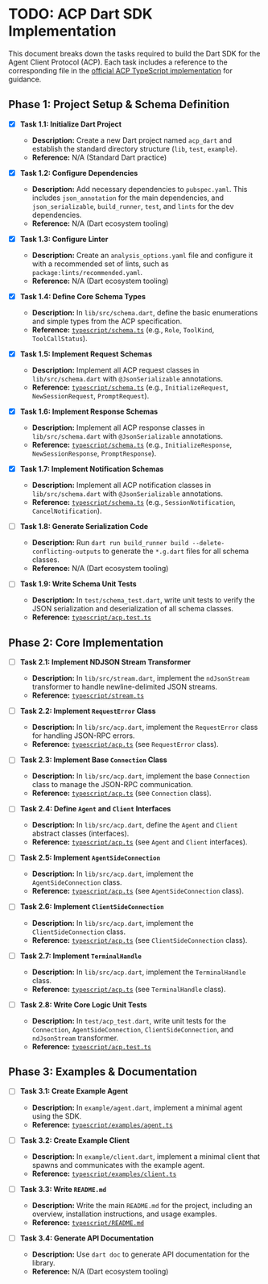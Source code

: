# TODO: ACP Dart SDK Implementation

This document breaks down the tasks required to build the Dart SDK for the Agent Client Protocol (ACP). Each task includes a reference to the corresponding file in the [official ACP TypeScript implementation](https://github.com/zed-industries/agent-client-protocol/tree/main/typescript) for guidance.

## Phase 1: Project Setup & Schema Definition

- [X] **Task 1.1: Initialize Dart Project**
    - **Description:** Create a new Dart project named `acp_dart` and establish the standard directory structure (`lib`, `test`, `example`).
    - **Reference:** N/A (Standard Dart practice)

- [X] **Task 1.2: Configure Dependencies**
    - **Description:** Add necessary dependencies to `pubspec.yaml`. This includes `json_annotation` for the main dependencies, and `json_serializable`, `build_runner`, `test`, and `lints` for the dev dependencies.
    - **Reference:** N/A (Dart ecosystem tooling)

- [X] **Task 1.3: Configure Linter**
    - **Description:** Create an `analysis_options.yaml` file and configure it with a recommended set of lints, such as `package:lints/recommended.yaml`.
    - **Reference:** N/A (Dart ecosystem tooling)

- [X] **Task 1.4: Define Core Schema Types**
    - **Description:** In `lib/src/schema.dart`, define the basic enumerations and simple types from the ACP specification.
    - **Reference:** [`typescript/schema.ts`](https://github.com/zed-industries/agent-client-protocol/blob/main/typescript/schema.ts) (e.g., `Role`, `ToolKind`, `ToolCallStatus`).

- [X] **Task 1.5: Implement Request Schemas**
    - **Description:** Implement all ACP request classes in `lib/src/schema.dart` with `@JsonSerializable` annotations.
    - **Reference:** [`typescript/schema.ts`](https://github.com/zed-industries/agent-client-protocol/blob/main/typescript/schema.ts) (e.g., `InitializeRequest`, `NewSessionRequest`, `PromptRequest`).

- [X] **Task 1.6: Implement Response Schemas**
    - **Description:** Implement all ACP response classes in `lib/src/schema.dart` with `@JsonSerializable` annotations.
    - **Reference:** [`typescript/schema.ts`](https://github.com/zed-industries/agent-client-protocol/blob/main/typescript/schema.ts) (e.g., `InitializeResponse`, `NewSessionResponse`, `PromptResponse`).

- [X] **Task 1.7: Implement Notification Schemas**
    - **Description:** Implement all ACP notification classes in `lib/src/schema.dart` with `@JsonSerializable` annotations.
    - **Reference:** [`typescript/schema.ts`](https://github.com/zed-industries/agent-client-protocol/blob/main/typescript/schema.ts) (e.g., `SessionNotification`, `CancelNotification`).

- [ ] **Task 1.8: Generate Serialization Code**
    - **Description:** Run `dart run build_runner build --delete-conflicting-outputs` to generate the `*.g.dart` files for all schema classes.
    - **Reference:** N/A (Dart ecosystem tooling)

- [ ] **Task 1.9: Write Schema Unit Tests**
    - **Description:** In `test/schema_test.dart`, write unit tests to verify the JSON serialization and deserialization of all schema classes.
    - **Reference:** [`typescript/acp.test.ts`](https://github.com/zed-industries/agent-client-protocol/blob/main/typescript/acp.test.ts)

## Phase 2: Core Implementation

- [ ] **Task 2.1: Implement NDJSON Stream Transformer**
    - **Description:** In `lib/src/stream.dart`, implement the `ndJsonStream` transformer to handle newline-delimited JSON streams.
    - **Reference:** [`typescript/stream.ts`](https://github.com/zed-industries/agent-client-protocol/blob/main/typescript/stream.ts)

- [ ] **Task 2.2: Implement `RequestError` Class**
    - **Description:** In `lib/src/acp.dart`, implement the `RequestError` class for handling JSON-RPC errors.
    - **Reference:** [`typescript/acp.ts`](https://github.com/zed-industries/agent-client-protocol/blob/main/typescript/acp.ts) (see `RequestError` class).

- [ ] **Task 2.3: Implement Base `Connection` Class**
    - **Description:** In `lib/src/acp.dart`, implement the base `Connection` class to manage the JSON-RPC communication.
    - **Reference:** [`typescript/acp.ts`](https://github.com/zed-industries/agent-client-protocol/blob/main/typescript/acp.ts) (see `Connection` class).

- [ ] **Task 2.4: Define `Agent` and `Client` Interfaces**
    - **Description:** In `lib/src/acp.dart`, define the `Agent` and `Client` abstract classes (interfaces).
    - **Reference:** [`typescript/acp.ts`](https://github.com/zed-industries/agent-client-protocol/blob/main/typescript/acp.ts) (see `Agent` and `Client` interfaces).

- [ ] **Task 2.5: Implement `AgentSideConnection`**
    - **Description:** In `lib/src/acp.dart`, implement the `AgentSideConnection` class.
    - **Reference:** [`typescript/acp.ts`](https://github.com/zed-industries/agent-client-protocol/blob/main/typescript/acp.ts) (see `AgentSideConnection` class).

- [ ] **Task 2.6: Implement `ClientSideConnection`**
    - **Description:** In `lib/src/acp.dart`, implement the `ClientSideConnection` class.
    - **Reference:** [`typescript/acp.ts`](https://github.com/zed-industries/agent-client-protocol/blob/main/typescript/acp.ts) (see `ClientSideConnection` class).

- [ ] **Task 2.7: Implement `TerminalHandle`**
    - **Description:** In `lib/src/acp.dart`, implement the `TerminalHandle` class.
    - **Reference:** [`typescript/acp.ts`](https://github.com/zed-industries/agent-client-protocol/blob/main/typescript/acp.ts) (see `TerminalHandle` class).

- [ ] **Task 2.8: Write Core Logic Unit Tests**
    - **Description:** In `test/acp_test.dart`, write unit tests for the `Connection`, `AgentSideConnection`, `ClientSideConnection`, and `ndJsonStream` transformer.
    - **Reference:** [`typescript/acp.test.ts`](https://github.com/zed-industries/agent-client-protocol/blob/main/typescript/acp.test.ts)

## Phase 3: Examples & Documentation

- [ ] **Task 3.1: Create Example Agent**
    - **Description:** In `example/agent.dart`, implement a minimal agent using the SDK.
    - **Reference:** [`typescript/examples/agent.ts`](https://github.com/zed-industries/agent-client-protocol/blob/main/typescript/examples/agent.ts)

- [ ] **Task 3.2: Create Example Client**
    - **Description:** In `example/client.dart`, implement a minimal client that spawns and communicates with the example agent.
    - **Reference:** [`typescript/examples/client.ts`](https://github.com/zed-industries/agent-client-protocol/blob/main/typescript/examples/client.ts)

- [ ] **Task 3.3: Write `README.md`**
    - **Description:** Write the main `README.md` for the project, including an overview, installation instructions, and usage examples.
    - **Reference:** [`typescript/README.md`](https://github.com/zed-industries/agent-client-protocol/blob/main/typescript/README.md)

- [ ] **Task 3.4: Generate API Documentation**
    - **Description:** Use `dart doc` to generate API documentation for the library.
    - **Reference:** N/A (Dart ecosystem tooling)
